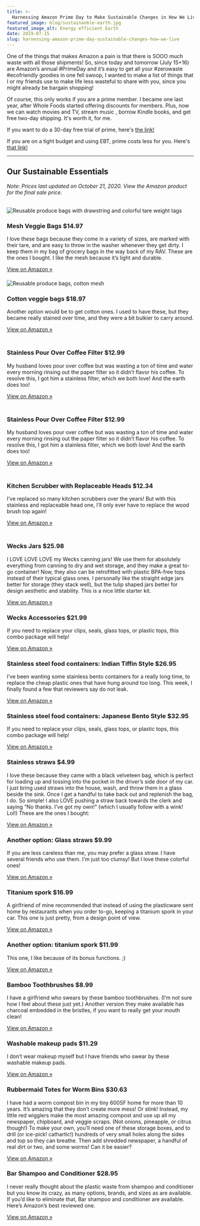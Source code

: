 ```yaml
---
title: >-
  Harnessing Amazon Prime Day to Make Sustainable Changes in How We Live
featured_image: blog/sustainanble-earth.jpg
featured_image_alt: Energy efficient Earth
date: 2019-07-15
slug: harnessing-amazon-prime-day-sustainable-changes-how-we-live
---
```


One of the things that makes Amazon a pain is that there is SOOO much waste with all those shipments! So, since today and tomorrow (July 15+16) are Amazon’s annual #PrimeDay and it’s easy to get all your #zerowaste #ecofriendly goodies in one fell swoop, I wanted to make a list of things that I or my friends use to make life less wasteful to share with you, since you might already be bargain shopping!

Of course, this only works if you are a prime member. I became one last year, after Whole Foods started offering discounts for members. Plus, now we can watch movies and TV, stream music , borrow Kindle books, and get free two-day shipping. It's worth it, for me.

If you want to do a 30-day free trial of prime, here's <a href="https://amzn.to/2Lf8wvf" target="_blank">the link!</a>

If you are on a tight budget and using EBT, prime costs less for you. Here's <a href="https://amzn.to/2XDnIst" target="_blank">that link!</a>

<hr class="major" />

## Our Sustainable Essentials

_Note: Prices last updated on October 21, 2020. View the Amazon product for the final sale price._

<div class="columns" style="flex-wrap: wrap; margin-top: 2rem;">
<div class="column w-28 mb-4">
<span class="image fit" style="height: 180px; width: 180px; margin-bottom: 1rem;"><img src="https://images-na.ssl-images-amazon.com/images/I/61p-5yRaePL._AC_SX679_.jpg" alt="Reusable produce bags with drawstring and colorful tare weight tags" /></span>
<h3>Mesh Veggie Bags $14.97</h3>
<p>I love these bags because they come in a variety of sizes, are marked with their tare, and are easy to throw in the washer whenever they get dirty. I keep them in my bag of grocery bags in the way back of my RAV. These are the ones I bought. I like the mesh because it’s light and durable.</p>
<a href="https://www.amazon.com/gp/product/B00XSHEJ90/ref=as_li_qf_asin_il_tl?ie=UTF8&tag=archinia-20&creative=9325&linkCode=as2&creativeASIN=B00XSHEJ90&linkId=48ae9602d6aa5694be3ebc9b62f38531" target="_blank">View on Amazon »</a>
</div>
<div class="column w-28 mb-4">
<span class="image fit" style="height: 180px; width: 180px; margin-bottom: 1rem;"><img src="https://images-na.ssl-images-amazon.com/images/I/91k%2B%2B6Pqx7L._AC_SX679_.jpg" alt="Reusable produce bags, cotton mesh" /></span>
<h3>Cotton veggie bags $18.97</h3>
<p>Another option would be to get cotton ones. I used to have these, but they became really stained over time, and they were a bit bulkier to carry around.</p>
<a href="https://amzn.to/2HjWXSU" target="_blank">View on Amazon »</a>
</div>
<div class="column w-28 mb-4">
<h3>Stainless Pour Over Coffee Filter $12.99</h3>
<p>My husband loves pour over coffee but was wasting a ton of time and water every morning rinsing out the paper filter so it didn’t flavor his coffee. To resolve this, I got him a stainless filter, which we both love! And the earth does too!</p>
<a href="https://amzn.to/3jngrmG" target="_blank">View on Amazon »</a>
</div>
<div class="column w-28 mb-4">
<h3>Stainless Pour Over Coffee Filter $12.99</h3>
<p>My husband loves pour over coffee but was wasting a ton of time and water every morning rinsing out the paper filter so it didn’t flavor his coffee. To resolve this, I got him a stainless filter, which we both love! And the earth does too!</p>
<a href="https://amzn.to/3jngrmG" target="_blank">View on Amazon »</a>
</div>
<div class="column w-28 mb-4">
<h3>Kitchen Scrubber with Replaceable Heads $12.34</h3>
<p>I’ve replaced so many kitchen scrubbers over the years! But with this stainless and replaceable head one, I’ll only ever have to replace the wood brush top again!</p>
<a href="https://www.amazon.com/gp/product/B00288Q5GU/ref=as_li_qf_asin_il_tl?ie=UTF8&tag=archinia-20&creative=9325&linkCode=as2&creativeASIN=B00288Q5GU&linkId=9d8515a62da65da96e4c164e65738e46" target="_blank">View on Amazon »</a>
</div>
<div class="column w-28 mb-4">
<h3>Wecks Jars $25.98</h3>
<p>I LOVE LOVE LOVE my Wecks canning jars! We use them for absolutely everything from canning to dry and wet storage, and they make a great to-go container! Now, they also can be retrofitted with plastic BPA-free tops instead of their typical glass ones. I personally like the straight edge jars better for storage (they stack well), but the tulip shaped jars better for design aesthetic and stability. This is a nice little starter kit.</p>
<a href="https://www.amazon.com/gp/product/B01N1F2L3A/ref=as_li_qf_asin_il_tl?ie=UTF8&tag=archinia-20&creative=9325&linkCode=as2&creativeASIN=B01N1F2L3A&linkId=05c0e5e833cef7c771fe2c6af5a0171d" target="_blank">View on Amazon »</a>
</div>
</div>

### Wecks Accessories $21.99
If you need to replace your clips, seals, glass tops, or plastic tops, this combo package will help!

<a href="https://www.amazon.com/gp/product/B07SH3B8LY/ref=as_li_qf_asin_il_tl?ie=UTF8&tag=archinia-20&creative=9325&linkCode=as2&creativeASIN=B07SH3B8LY&linkId=3c1d196ae7d63e434cfebbb459cdad67" target="_blank">View on Amazon »</a>

### Stainless steel food containers: Indian Tiffin Style $26.95
I’ve been wanting some stainless bento containers for a really long time, to replace the cheap plastic ones that have hung around too long. This week, I finally found a few that reviewers say do not leak.

<a href="https://amzn.to/3dKs3im" target="_blank">View on Amazon »</a>

### Stainless steel food containers: Japanese Bento Style $32.95
If you need to replace your clips, seals, glass tops, or plastic tops, this combo package will help!

<a href="https://amzn.to/2FM8Y2K" target="_blank">View on Amazon »</a>

### Stainless straws $4.99
I love these because they came with a black velveteen bag, which is perfect for loading up and tossing into the pocket in the driver’s side door of my car. I just bring used straws into the house, wash, and throw them in a glass beside the sink. Once I get a handful to take back out and replenish the bag, I do. So simple! I also LOVE pushing a straw back towards the clerk and saying “No thanks. I’ve got my own!” (which I usually follow with a wink! Lol!) These are the ones I bought:

<a href="https://www.amazon.com/gp/product/B06XFSG3H8/ref=as_li_qf_asin_il_tl?ie=UTF8&tag=archinia-20&creative=9325&linkCode=as2&creativeASIN=B06XFSG3H8&linkId=705bbb56b660af64bd00259808ebd04f" target="_blank">View on Amazon »</a>

### Another option: Glass straws $9.99
If you are less careless than me, you may prefer a glass straw. I have several friends who use them. I'm just too clumsy! But I love these colorful ones!

<a href="https://www.amazon.com/gp/product/B06XG72BPH/ref=as_li_qf_asin_il_tl?ie=UTF8&tag=archinia-20&creative=9325&linkCode=as2&creativeASIN=B06XG72BPH&linkId=f3b89d6e1b508fe3d1cbcdc9d5de28dc&th=1" target="_blank">View on Amazon »</a>

### Titanium spork $16.99
A girlfriend of mine recommended that instead of using the plasticware sent home by restaurants when you order to-go, keeping a titanium spork in your car. This one is just pretty, from a design point of view.

<a href="https://www.amazon.com/gp/product/B001E7S5BO/ref=as_li_qf_asin_il_tl?ie=UTF8&tag=archinia-20&creative=9325&linkCode=as2&creativeASIN=B001E7S5BO&linkId=0d5315e984394b37becd3166d7dfd135" target="_blank">View on Amazon »</a>

### Another option: titanium spork $11.99
This one, I like because of its bonus functions. ;)

<a href="https://www.amazon.com/gp/product/B01LX7VOM1/ref=as_li_qf_asin_il_tl?ie=UTF8&tag=archinia-20&creative=9325&linkCode=as2&creativeASIN=B01LX7VOM1&linkId=495183653a9723badd97e8368effc650" target="_blank">View on Amazon »</a>

### Bamboo Toothbrushes $8.99
I have a girlfriend who swears by these bamboo toothbrushes. (I’m not sure how I feel about these just yet.) Another version they make available has charcoal embedded in the bristles, if you want to really get your mouth clean!

<a href="https://www.amazon.com/gp/product/B07JMMHFV1/ref=as_li_qf_asin_il_tl?ie=UTF8&tag=archinia-20&creative=9325&linkCode=as2&creativeASIN=B07JMMHFV1&linkId=78df88dfc60b541c2eebdfff949411d7" target="_blank">View on Amazon »</a>

### Washable makeup pads $11.29
I don’t wear makeup myself but I have friends who swear by these washable makeup pads.

<a href="https://www.amazon.com/gp/product/B07D5XQRFW/ref=as_li_qf_asin_il_tl?ie=UTF8&tag=archinia-20&creative=9325&linkCode=as2&creativeASIN=B07D5XQRFW&linkId=e183e5ed004dcb91a58c0ec1285a7d24" target="_blank">View on Amazon »</a>

### Rubbermaid Totes for Worm Bins $30.63
I have had a worm compost bin in my tiny 600SF home for more than 10 years. It’s amazing that they don’t create more mess! Or stink! Instead, my little red wigglers make the most amazing compost and use up all my newspaper, chipboard, and veggie scraps. (Not onions, pineapple, or citrus though!) To make your own, you’ll need one of these storage boxes, and to drill (or ice-pick! cathartic!) hundreds of very small holes along the sides and top so they can breathe. Then add shredded newspaper, a handful of real dirt or two, and some worms! Can it be easier?

<a href="https://www.amazon.com/gp/product/B0014CVDA4/ref=as_li_qf_asin_il_tl?ie=UTF8&tag=archinia-20&creative=9325&linkCode=as2&creativeASIN=B0014CVDA4&linkId=13dd299c836570377944ce8f254d48b7" target="_blank">View on Amazon »</a>

### Bar Shampoo and Conditioner $28.95
I never really thought about the plastic waste from shampoo and conditioner but you know its crazy, as many options, brands, and sizes as are available. If you’d like to eliminate that, Bar shampoo and conditioner are available. Here’s Amazon’s best reviewed one.

<a href="https://www.amazon.com/gp/product/B07K1GRKNH/ref=as_li_qf_asin_il_tl?ie=UTF8&tag=archinia-20&creative=9325&linkCode=as2&creativeASIN=B07K1GRKNH&linkId=7afc64c2d012604a761a2cc9635eeaac" target="_blank">View on Amazon »</a>
